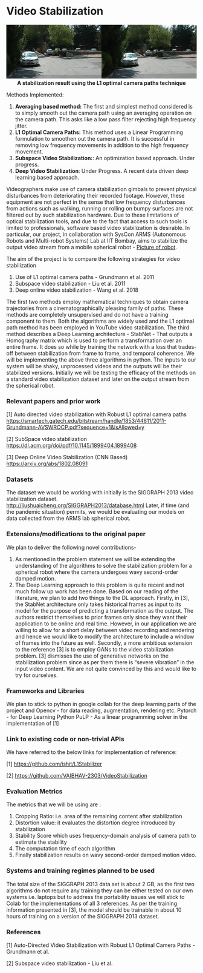 # Video Stabilization

<p align="center">
  <img src="media/VidStab.gif" width="700"/>
  <br>
<b>A stabilization result using the L1 optimal camera paths technique</b>
</p>

Methods Implemented:
1. **Averaging based method:** The first and simplest method considered is to simply smooth out the camera path using an averaging operation on the camera path. This asks like a low pass filter rejecting high frequency jitter.
2. **L1 Optimal Camera Paths:** This method uses a Linear Programming formulation to smoothen out the camera path. It is successful in removing low frequency movements in addition to the high frequency movement. 
3. **Subspace Video Stabilization:**: An optimization based approach. Under progress.
4. **Deep Video Stabilization**: Under Progress. A recent data driven deep learning based approach.  

Videographers make use of camera stabilization gimbals to prevent physical disturbances from deteriorating their recorded footage. However, these equipment are not perfect in the sense that low frequency disturbances from actions such as walking, running or rolling on bumpy surfaces are not filtered out by such stabilization hardware.
Due to these limitations of optical stabilization tools, and due to the fact that access to such tools is limited to professionals, software based video stabilization is desirable. 
In particular, our project, in collaboration with SysCon ARMS (Autonomous Robots and Multi-robot Systems) Lab at IIT Bombay, aims to stabilize the output video stream from a mobile spherical robot - [Picture of robot](https://www.sc.iitb.ac.in/embeddedLab.html).

The aim of the project is to compare the following strategies for video stabilization
1. Use of L1 optimal camera paths - Grundmann et al. 2011
2. Subspace video stabilization - Liu et al. 2011
3. Deep online video stabilization - Wang et al. 2018

The first two methods employ mathematical techniques to obtain camera trajectories from a cinematographically pleasing family of paths. These methods are completely unsupervised and do not have a training component to them. Both the algorithms are widely used and the L1 optimal path method has been employed in YouTube video stabilization. 
The third method describes a Deep Learning architecture - StabNet - That outputs a Homography matrix which is used to perform a transformation over an entire frame. It does so while by training the network with a loss that trades-off between stabilization from frame to frame, and temporal coherence.
We will be implementing the above three algorithms in python. The inputs to our system will be shaky, unprocessed videos and the outputs will be their stabilized versions. 
Initially we will be testing the efficacy of the methods on a standard video stabilization dataset and later on the output stream from the spherical robot.

### Relevant papers and prior work

[1] Auto directed video stabilization with Robust L1 optimal camera paths
https://smartech.gatech.edu/bitstream/handle/1853/44611/2011-Grundmann-AVSWROCP.pdf?sequence=1&isAllowed=y

[2] SubSpace video stabilization
https://dl.acm.org/doi/pdf/10.1145/1899404.1899408

[3] Deep Online Video Stabilization (CNN Based)
https://arxiv.org/abs/1802.08091

### Datasets
The dataset we would be working with initially is the SIGGRAPH 2013 video stabilization dataset.
http://liushuaicheng.org/SIGGRAPH2013/database.html
Later, if time (and the pandemic situation) permits, we would be evaluating our models on data collected from the ARMS lab spherical robot. 

### Extensions/modifications to the original paper

We plan to deliver the following novel contributions-
1. As mentioned in the problem statement we will be extending the understanding of the algorithms to solve the stabilization problem for a spherical robot where the camera undergoes wavy second-order damped motion.
2. The Deep Learning approach to this problem is quite recent and not much follow up work has been done. Based on our reading of the literature, we plan to add two things to the DL approach. Firstly, in [3], the StabNet architecture only takes historical frames as input to its model for the purpose of predicting a transformation as the output. The authors restrict themselves to prior frames only since they want their application to be online and real time. However, in our application we are willing to allow for a short delay between video recording and rendering and hence we would like to modify the architecture to include a window of frames into the future as well.
Secondly, a more ambitious extension to the reference [3] is to employ GANs to the video stabilization problem. [3] dismisses the use of generative networks on the stabilization problem since as per them there is “severe vibration” in the input video content. We are not quite convinced by this and would like to try for ourselves.

### Frameworks and Libraries
We plan to stick to python in google collab for the deep learning parts of the project and 
Opencv - for data reading, augmentation, rendering etc.
Pytorch - for Deep Learning 
Python PuLP - As a linear programming solver in the implementation of [1]

### Link to existing code or non-trivial APIs

We have referred to the below links for implementation of reference:

[1] https://github.com/ishit/L1Stabilizer

[2] https://github.com/VAIBHAV-2303/VideoStabilization

### Evaluation Metrics

The metrics that we will be using are :
1. Cropping Ratio: i.e. area of the remaining content after stabilization
2. Distortion value: it  evaluates the distortion degree introduced by stabilization
3. Stability Score which uses frequency-domain analysis of camera path to estimate the stability
4. The computation time of each algorithm
5. Finally stabilization results on wavy second-order damped motion video.

### Systems and training regimes planned to be used

The total size of the SIGGRAPH 2013 data set is about 2 GB, as the first two algorithms do not require any training they can be either tested on our own systems i.e. laptops but to address the portability issues we will stick to Colab for the implementations of all 3 references. 
As per the training information presented in [3], the model should be trainable in about 10 hours of training on a version of the SIGGRAPH 2013 dataset.

### References

[1] Auto-Directed Video Stabilization with Robust L1 Optimal Camera Paths - Grundmann et al.

[2] Subspace video stabilization  - Liu et al.
